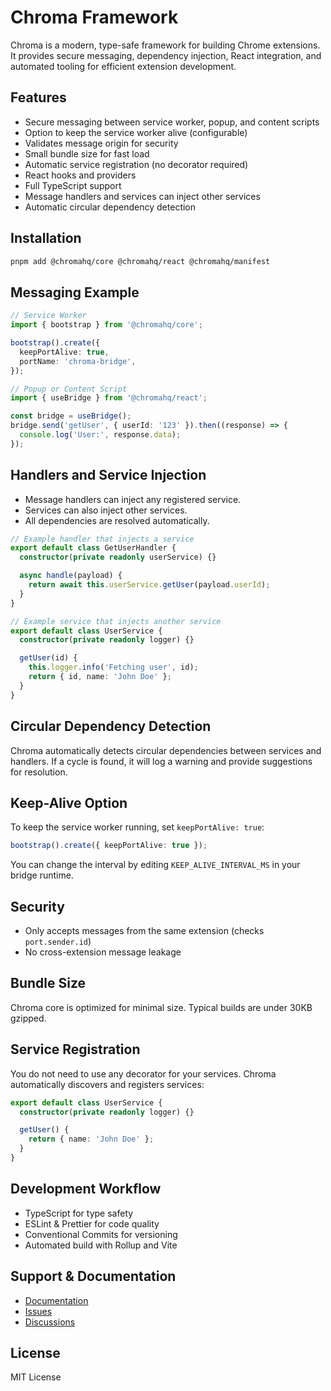 # Chroma Framework

Chroma is a modern, type-safe framework for building Chrome extensions. It provides secure messaging, dependency injection, React integration, and automated tooling for efficient extension development.

## Features

- Secure messaging between service worker, popup, and content scripts
- Option to keep the service worker alive (configurable)
- Validates message origin for security
- Small bundle size for fast load
- Automatic service registration (no decorator required)
- React hooks and providers
- Full TypeScript support
- Message handlers and services can inject other services
- Automatic circular dependency detection

## Installation

```bash
pnpm add @chromahq/core @chromahq/react @chromahq/manifest
```

## Messaging Example

```typescript
// Service Worker
import { bootstrap } from '@chromahq/core';

bootstrap().create({
  keepPortAlive: true,
  portName: 'chroma-bridge',
});

// Popup or Content Script
import { useBridge } from '@chromahq/react';

const bridge = useBridge();
bridge.send('getUser', { userId: '123' }).then((response) => {
  console.log('User:', response.data);
});
```

## Handlers and Service Injection

- Message handlers can inject any registered service.
- Services can also inject other services.
- All dependencies are resolved automatically.

```typescript
// Example handler that injects a service
export default class GetUserHandler {
  constructor(private readonly userService) {}

  async handle(payload) {
    return await this.userService.getUser(payload.userId);
  }
}

// Example service that injects another service
export default class UserService {
  constructor(private readonly logger) {}

  getUser(id) {
    this.logger.info('Fetching user', id);
    return { id, name: 'John Doe' };
  }
}
```

## Circular Dependency Detection

Chroma automatically detects circular dependencies between services and handlers. If a cycle is found, it will log a warning and provide suggestions for resolution.

## Keep-Alive Option

To keep the service worker running, set `keepPortAlive: true`:

```typescript
bootstrap().create({ keepPortAlive: true });
```

You can change the interval by editing `KEEP_ALIVE_INTERVAL_MS` in your bridge runtime.

## Security

- Only accepts messages from the same extension (checks `port.sender.id`)
- No cross-extension message leakage

## Bundle Size

Chroma core is optimized for minimal size. Typical builds are under 30KB gzipped.

## Service Registration

You do not need to use any decorator for your services. Chroma automatically discovers and registers services:

```typescript
export default class UserService {
  constructor(private readonly logger) {}

  getUser() {
    return { name: 'John Doe' };
  }
}
```

## Development Workflow

- TypeScript for type safety
- ESLint & Prettier for code quality
- Conventional Commits for versioning
- Automated build with Rollup and Vite

## Support & Documentation

- [Documentation](https://github.com/chromaHQ/chroma/docs)
- [Issues](https://github.com/chromaHQ/chroma/issues)
- [Discussions](https://github.com/chromaHQ/chroma/discussions)

## License

MIT License
